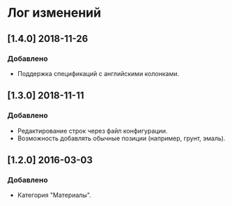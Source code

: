 ﻿# Лог изменений

[//]: # (YYYY-MM-DD)
[//]: # (Added, Changed, Deprecated, Removed, Fixed, Security)
[//]: # (Добавлено, Изменения, Устарело, Удалено, Исправлено, Безопасность)

## [1.4.0] 2018-11-26

### Добавлено

- Поддержка спецификаций с английскими колонками.

## [1.3.0] 2018-11-11

### Добавлено

- Редактирование строк через файл конфигурации.
- Возможность добавлять обычные позиции (например, грунт, эмаль).

## [1.2.0]  2016-03-03

### Добавлено

- Категория "Материалы".
